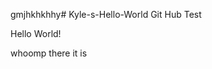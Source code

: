 gmjhkhkhhy# Kyle-s-Hello-World
Git Hub Test

<html>
<head>
<meta>
</head>
<body>
</p> Hello World! </p>
</body>
</html>

whoomp there it is
